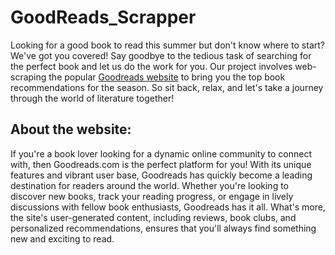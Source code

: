 # GoodReads_Scrapper

Looking for a good book to read this summer but don't know where to start? We've got you covered! Say goodbye to the tedious task of searching for the perfect book and let us do the work for you. Our project involves web-scraping the popular [Goodreads website](https://www.goodreads.com/) to bring you the top book recommendations for the season. So sit back, relax, and let's take a journey through the world of literature together!

## About the website:
If you're a book lover looking for a dynamic online community to connect with, then Goodreads.com is the perfect platform for you! With its unique features and vibrant user base, Goodreads has quickly become a leading destination for readers around the world. Whether you're looking to discover new books, track your reading progress, or engage in lively discussions with fellow book enthusiasts, Goodreads has it all. What's more, the site's user-generated content, including reviews, book clubs, and personalized recommendations, ensures that you'll always find something new and exciting to read.